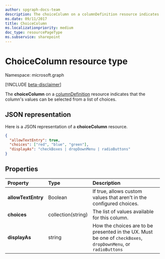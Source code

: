 ```yaml
---
author: spgraph-docs-team
description: The choiceColumn on a columnDefinition resource indicates that the column's values can be selected from a list of choices.
ms.date: 09/11/2017
title: ChoiceColumn
ms.localizationpriority: medium
doc_type: resourcePageType
ms.subservice: sharepoint
---
```


# ChoiceColumn resource type

Namespace: microsoft.graph

[!INCLUDE [beta-disclaimer](../../includes/beta-disclaimer.md)]

The **choiceColumn** on a [columnDefinition](columndefinition.md) resource indicates that the column's values can be selected from a list of choices.

## JSON representation

Here is a JSON representation of a **choiceColumn** resource.

<!-- { "blockType": "resource", "@odata.type": "microsoft.graph.choiceColumn" } -->

```json
{
  "allowTextEntry": true,
  "choices": ["red", "blue", "green"],
  "displayAs": "checkBoxes | dropDownMenu | radioButtons"
}
```

## Properties

| Property           | Type               | Description                                                                                                   |
| :----------------- | :----------------- | :------------------------------------------------------------------------------------------------------------ |
| **allowTextEntry** | Boolean            | If true, allows custom values that aren't in the configured choices.                                          |
| **choices**        | collection(string) | The list of values available for this column.                                                                 |
| **displayAs**      | string             | How the choices are to be presented in the UX. Must be one of `checkBoxes`, `dropDownMenu`, or `radioButtons` |

<!--
{
  "type": "#page.annotation",
  "description": "",
  "keywords": "",
  "section": "documentation",
  "tocPath": "Resources/ChoiceColumn",
  "suppressions": []
}
-->
